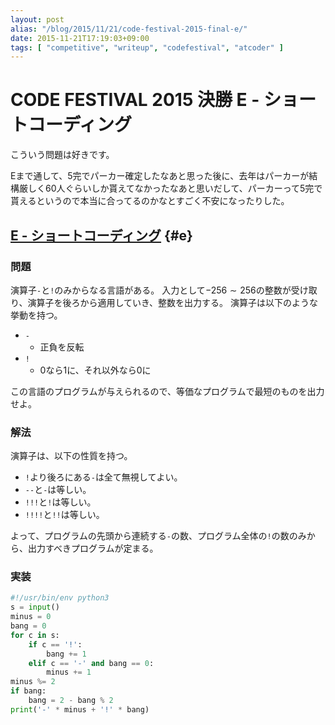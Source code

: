 ```yaml
---
layout: post
alias: "/blog/2015/11/21/code-festival-2015-final-e/"
date: 2015-11-21T17:19:03+09:00
tags: [ "competitive", "writeup", "codefestival", "atcoder" ]
---
```


# CODE FESTIVAL 2015 決勝 E - ショートコーディング

こういう問題は好きです。

Eまで通して、5完でパーカー確定したなあと思った後に、去年はパーカーが結構厳しく60人ぐらいしか貰えてなかったなあと思いだして、パーカーって5完で貰えるというので本当に合ってるのかなとすごく不安になったりした。

<!-- more -->

## [E - ショートコーディング](https://beta.atcoder.jp/contests/code-festival-2015-final-open/tasks/codefestival_2015_final_e) {#e}

### 問題

演算子`-`と`!`のみからなる言語がある。
入力として$-256 \sim 256$の整数が受け取り、演算子を後ろから適用していき、整数を出力する。
演算子は以下のような挙動を持つ。

-   `-`
    -   正負を反転
-   `!`
    -   $0$なら$1$に、それ以外なら$0$に

この言語のプログラムが与えられるので、等価なプログラムで最短のものを出力せよ。

### 解法

演算子は、以下の性質を持つ。

-   `!`より後ろにある`-`は全て無視してよい。
-   `--`と`-`は等しい。
-   `!!!`と`!`は等しい。
-   `!!!!`と`!!`は等しい。

よって、プログラムの先頭から連続する`-`の数、プログラム全体の`!`の数のみから、出力すべきプログラムが定まる。

### 実装

``` python
#!/usr/bin/env python3
s = input()
minus = 0
bang = 0
for c in s:
    if c == '!':
        bang += 1
    elif c == '-' and bang == 0:
        minus += 1
minus %= 2
if bang:
    bang = 2 - bang % 2
print('-' * minus + '!' * bang)
```
